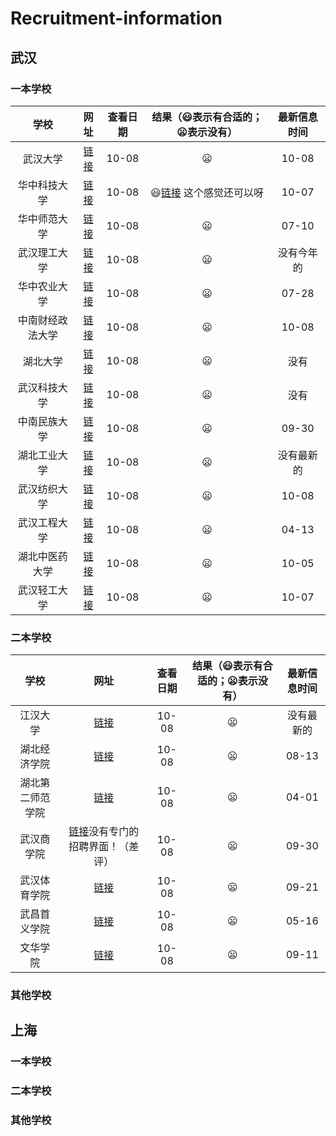 # Recruitment-information
## 武汉
### 一本学校
| 学校 | 网址  | 查看日期 | 结果（:smiley:表示有合适的；:frowning:表示没有） |最新信息时间|
|:------------:|:---------------:|:-----:|:----:| :----:|
| 武汉大学 | [链接](http://hr.whu.edu.cn/gljqtgwzp/aztjs.htm) |10-08  | :frowning: | 10-08|
| 华中科技大学 | [链接](http://employment.hust.edu.cn/product/recruit/defalt/recruitNotice.jsp?FM_SYS_ID=hzkjdx) | 10-08 |:smiley:[链接](http://employment.hust.edu.cn/product/recruit/defalt/recruitNoticeView.jsp?FM_SYS_ID=hzkjdx&entityId=76) 这个感觉还可以呀| 10-07|
| 华中师范大学 | [链接](http://hr.ccnu.edu.cn/rczp.htm)|10-08|:frowning:| 07-10|
| 武汉理工大学 | [链接](http://rshc.whut.edu.cn/rshc/more_news.jsp?id=43)|10-08|:frowning:| 没有今年的|
| 华中农业大学 | [链接](http://rs.hzau.edu.cn/zhaopin/product/recruit/post.jsp?FM_SYS_ID=hznydx)|10-08|:frowning:| 07-28|
|中南财经政法大学 | [链接](http://rsb.zuel.edu.cn/1276/list1.htm)|10-08|:frowning:|10-08 |
| 湖北大学 | [链接](http://zhaopin.hubu.edu.cn/product/recruit/website/RecruitPostNew.jsp?FM_SYS_ID=hbdx&postTypeCode=1)|10-08|:frowning:|没有|
| 武汉科技大学 | [链接](http://rsc.wust.edu.cn/zxgg/list.htm)|10-08|:frowning:|没有|
| 中南民族大学 | [链接](http://www.scuec.edu.cn/s/19/t/912/p/4/list.htm)|10-08|:frowning:|09-30|
|湖北工业大学|[链接](http://zhaopin.hbut.edu.cn/product/recruit/defalt/recruitPost.jsp)|10-08|:frowning:|没有最新的|
|武汉纺织大学|[链接](http://rsc.wtu.edu.cn/xwdt/zpxx.htm)|10-08|:frowning:|10-08|
|武汉工程大学|[链接](https://rsc.wit.edu.cn/rczp.htm)|10-08|:frowning:|04-13|
|湖北中医药大学|[链接](https://rsc.hbtcm.edu.cn/rczp.htm)|10-08|:frowning:|10-05|
|武汉轻工大学|[链接](http://rsc.whpu.edu.cn/index/tzgg.htm)|10-08|:frowning:|10-07|
### 二本学校
| 学校 | 网址  | 查看日期 | 结果（:smiley:表示有合适的；:frowning:表示没有） |最新信息时间|
|:------------:|:---------------:|:-----:|:----:| :----:|
|江汉大学|[链接](https://ieh.jhun.edu.cn/3105/list.htm)|10-08|:frowning:|没有最新的|
|湖北经济学院|[链接](http://rsc.hbue.edu.cn/1342/list.htm)|10-08|:frowning:|08-13|
|湖北第二师范学院|[链接](https://zpjob.acabridge.cn/www/company/view?ordertype=desc&comid=2570)|10-08|:frowning:|04-01|
|武汉商学院|[链接](https://www.wbu.edu.cn/2191/list.htm)没有专门的招聘界面！（差评）|10-08|:frowning:|09-30|
|武汉体育学院|[链接](https://rsc.whsu.edu.cn/list.jsp?urltype=tree.TreeTempUrl&wbtreeid=1024)|10-08|:frowning:|09-21|
|武昌首义学院|[链接](http://rsc.wsyu.edu.cn/info/iIndex.jsp?cat_id=10898)|10-08|:frowning:|05-16|
|文华学院|[链接](http://www.hustwenhua.net/jgsz/rlzyc_b_/zpxx.htm)|10-08|:frowning:|09-11|



### 其他学校
## 上海
### 一本学校
### 二本学校
### 其他学校
